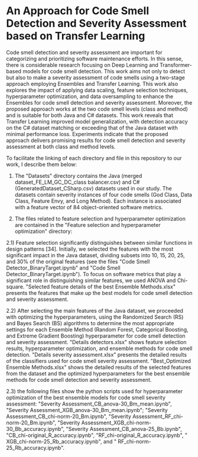 # An Approach for Code Smell Detection and Severity Assessment based on Transfer Learning
Code smell detection and severity assessment are important for categorizing and prioritizing software maintenance efforts. In this sense, there is considerable research focusing on Deep Learning and Transformer-based models for code smell detection. This work aims not only to detect but also to make a severity assessment of code smells using a two-stage approach employing Ensembles and Transfer Learning. This work also explores the impact of applying data scaling, feature selection techniques, hyperparameter optimization, and data oversampling to enhance the Ensembles for code smell detection and severity assessment. Moreover, the proposed approach works at the two code smell levels (class and method) and is suitable for both Java and C# datasets. This work reveals that Transfer Learning improved model generalization, with detection accuracy on the C# dataset matching or exceeding that of the Java dataset with minimal performance loss. Experiments indicate that the proposed approach delivers promising results for code smell detection and severity assessment at both class and method levels.

To facilitate the linking of each directory and file in this repository to our work, I describe them below:

1) The "Datasets" directory contains the Java (merged dataset_FE_LM_GC_DC_class balancer.csv) and C# (GeneratedDataset_CSharp.csv) datasets used in our study. The datasets contain severity instances of four code smells (God Class, Data Class, Feature Envy, and Long Method). Each instance is associated with a feature vector of 84 object-oriented software metrics.

2) The files related to feature selection and hyperparameter optimization are contained in the "Feature selection and hyperparameter optimization" directory:

2.1) Feature selection significantly distinguishes between similar functions in design patterns [34]. Initially, we selected the features with the most significant impact in the Java dataset, dividing subsets into 10, 15, 20, 25, and 30% of the original features (see the files "Code Smell Detector_BinaryTarget.ipynb" and "Code Smell Detector_BinaryTarget.ipynb"). To focus on software metrics that play a significant role in distinguishing similar features, we used ANOVA and Chi-square. "Selected feature details of the best Ensemble Methods.xlsx" presents the features that make up the best models for code smell detection and severity assessment.

2.2) After selecting the main features of the Java dataset, we proceeded with optimizing the hyperparameters, using the Randomized Search (RS) and Bayes Search (BS) algorithms to determine the most appropriate settings for each Ensemble Method (Random Forest, Categorical Boosting, and Extreme Gradient Boosting) hyperparameter for code smell detection and severity assessment. 
"Details detectors.xlsx" shows feature selection results, hyperparameter optimization, and ensemble methods for code smell detection. 
"Details severity assessment.xlsx" presents the detailed results of the classifiers used for code smell severity assessment. 
"Best_Optimized Ensemble Methods.xlsx" shows the detailed results of the selected features from the dataset and the optimized hyperparameters for the best ensemble methods for code smell detection and severity assessment. 

2.3) the following files show the python scripts used for hyperparameter optimization of the best ensemble models for code smell severity assessment: "Severity Assessment_CB_anova-30_Bm_mean.ipynb", "Severity Assessment_XGB_anova-30_Bm_mean.ipynb"; "Severity Assessment_CB_chi-norm-20_Bm.ipynb", "Severity Assessment_RF_chi-norm-20_Bm.ipynb", "Severity Assessment_XGB_chi-norm-30_Bb_accuracy.ipynb", "Severity Assessment_CB_anova-25_Bb.ipynb", "CB_chi-original_R_accuracy.ipynb", "RF_chi-original_R_accuracy.ipynb", " XGB_chi-norm-25_Rb_accuracy.ipynb", and " RF_chi-norm-25_Rb_accuracy.ipynb".



